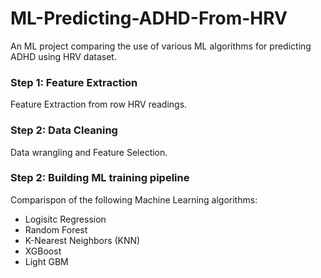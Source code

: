 # ML-Predicting-ADHD-From-HRV

An ML project comparing the use of various ML algorithms for predicting ADHD using HRV dataset.

### Step 1: Feature Extraction
Feature Extraction from row HRV readings.

### Step 2: Data Cleaning
Data wrangling and Feature Selection.

### Step 2: Building ML training pipeline
Comparispon of the following Machine Learning algorithms:
- Logisitc Regression
- Random Forest
- K-Nearest Neighbors (KNN)
- XGBoost
- Light GBM
